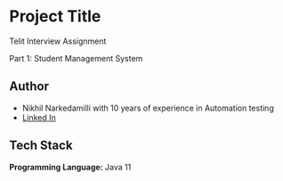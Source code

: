 
# Project Title

Telit Interview Assignment

Part 1: Student Management System



## Author

- Nikhil Narkedamilli with 10 years of experience in Automation testing
- [Linked In](linkedin.com/in/nikhil-narkedamilli-41b82458/)


## Tech Stack

**Programming Language:** Java 11



